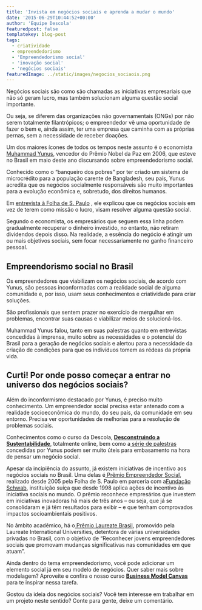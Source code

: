 ```yaml
---
title: 'Invista em negócios sociais e aprenda a mudar o mundo'
date: '2015-06-29T10:44:52+00:00'
author: 'Equipe Descola'
featuredpost: false
templatekey: blog-post
tags:
  - criatividade
  - empreendedorismo
  - 'Empreendedorismo social'
  - 'inovação social'
  - 'negócios sociais'
featuredImage: ../static/images/negocios_sociaois.png
---
```


Negócios sociais são como são chamadas as iniciativas empresariais que não só geram lucro, mas também solucionam alguma questão social importante.

Ou seja, se diferem das organizações não governamentais (ONGs) por não serem totalmente filantrópicos; o empreendedor vê uma oportunidade de fazer o bem e, ainda assim, ter uma empresa que caminha com as próprias pernas, sem a necessidade de receber doações.

Um dos maiores ícones de todos os tempos neste assunto é o economista[ Muhammad Yunus](http://en.wikipedia.org/wiki/Muhammad_Yunus), vencedor do Prêmio Nobel da Paz em 2006, que esteve no Brasil em maio deste ano discursando sobre empreendedorismo social.

Conhecido como o “banqueiro dos pobres” por ter criado um sistema de microcrédito para a população carente de Bangladesh, seu país, Yunus acredita que os negócios socialmente responsáveis são muito importantes para a evolução econômica e, sobretudo, dos direitos humanos.

Em [entrevista à Folha de S. Paulo](http://www1.folha.uol.com.br/mercado/2015/04/1621461-todas-as-pessoas-tem-potencial-para-empreender-diz-banqueiro-dos-pobres.shtml) , ele explicou que os negócios sociais em vez de terem como missão o lucro, visam resolver alguma questão social.

Segundo o economista, os empresários que seguem essa linha podem gradualmente recuperar o dinheiro investido, no entanto, não retiram dividendos depois disso. Na realidade, a essência do negócio é atingir um ou mais objetivos sociais, sem focar necessariamente no ganho financeiro pessoal.

## Empreendorismo social no Brasil

Os empreendedores que viabilizam os negócios sociais, de acordo com Yunus, são pessoas inconformadas com a realidade social de alguma comunidade e, por isso, usam seus conhecimentos e criatividade para criar soluções.

São profissionais que sentem prazer no exercício de mergulhar em problemas, encontrar suas causas e viabilizar meios de solucioná-los.

Muhammad Yunus falou, tanto em suas palestras quanto em entrevistas concedidas à imprensa, muito sobre as necessidades e o potencial do Brasil para a geração de negócios sociais e alertou para a necessidade da criação de condições para que os indivíduos tomem as rédeas da própria vida.

## Curti! Por onde posso começar a entrar no universo dos negócios sociais?

Além do inconformismo destacado por Yunus, é preciso muito conhecimento. Um empreendedor social precisa estar antenado com a realidade socioeconômica do mundo, do seu país, da comunidade em seu entorno. Precisa ver oportunidades de melhorias para a resolução de problemas sociais.

Conhecimentos como o curso da Descola, **[Desconstruindo a Sustentabilidade](http://descola.org/curso/5/desconstruindo-a-sustentabilidade%20-%20no%20meio%20do%20texto)**, totalmente online, bem como a[ série de palestras](https://www.youtube.com/watch?v=oEH98bK1cDg&list=PLH5O0vzsRCfo-kmYxcvZyclLFaBMdC2Vg) concedidas por Yunus podem ser muito úteis para embasamento na hora de pensar um negócio social.

Apesar da incipiência do assunto, já existem iniciativas de incentivo aos negócios sociais no Brasil. Uma delas é[ Prêmio Empreendedor Social](http://www1.folha.uol.com.br/empreendedorsocial/), realizado desde 2005 pela Folha de S. Paulo em parceria com a[Fundação Schwab](http://www.schwabfound.org/), instituição suíça que desde 1998 aplica ações de incentivo às iniciativa sociais no mundo. O prêmio reconhece empresários que investem em iniciativas inovadoras há mais de três anos – ou seja, que já se consolidaram e já têm resultados para exibir – e que tenham comprovados impactos socioambientais positivos.

No âmbito acadêmico, há o[ Prêmio Laureate Brasil](http://blogs.anhembi.br/premiolaureatebrasil/pagina-exemplo/), promovido pela Laureate International Universities, detentora de várias universidades privadas no Brasil, com o objetivo de “Reconhecer jovens empreendedores sociais que promovam mudanças significativas nas comunidades em que atuam”.

Ainda dentro do tema empreendedorismo, você pode adicionar um elemento social já em seu modelo de negócios. Quer saber mais sobre modelagem? Aproveite e confira o nosso curso [**Business Model Canvas** ](http://descola.org/curso/14/business-model-canvas)para te inspirar nessa tarefa.

Gostou da ideia dos negócios sociais? Você tem interesse em trabalhar em um projeto neste sentido? Conte para gente, deixe um comentário.
